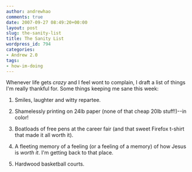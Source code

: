 ```yaml
---
author: andrewhao
comments: true
date: 2007-09-27 08:49:20+00:00
layout: post
slug: the-sanity-list
title: The Sanity List
wordpress_id: 794
categories:
- Andrew 2.0
tags:
- how-im-doing
---
```


Whenever life gets _crazy_ and I feel wont to complain, I draft a list of things I'm really thankful for. Some things keeping me sane this week:



	
  1. Smiles, laughter and witty repartee.

	
  2. Shamelessly printing on 24lb paper (none of that cheap 20lb stuff!)--in color!

	
  3. Boatloads of free pens at the career fair (and that sweet Firefox t-shirt that made it all worth it).

	
  4. A fleeting memory of a feeling (or a feeling of a memory) of how Jesus is _worth it_. I'm getting back to that place.

	
  5. Hardwood basketball courts.


